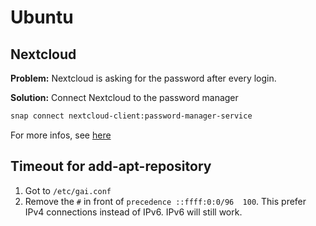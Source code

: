 # Ubuntu

## Nextcloud

**Problem:** Nextcloud is asking for the password after
every login.

**Solution:** Connect Nextcloud to the password manager

``` sh
snap connect nextcloud-client:password-manager-service
```

For more infos, see [here](https://forum.snapcraft.io/t/nextcloud-client-snap-doesnt-remember-password/4270)


## Timeout for add-apt-repository

1. Got to `/etc/gai.conf`
2. Remove the `#` in front of `precedence ::ffff:0:0/96  100`. This prefer
IPv4 connections instead of IPv6. IPv6 will still work.

